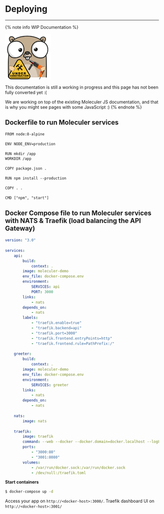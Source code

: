 # Deploying

---

{% note info WIP Documentation %}

<img src="assets/under_construction.png" width=150/>

This documentation is still a working in progress and this page has not been fully converted yet :(

We are working on top of the existing Moleculer JS documentation, and that is why you might see pages with some JavaScript :)
{% endnote %}

## Dockerfile to run Moleculer services

```docker
FROM node:8-alpine

ENV NODE_ENV=production

RUN mkdir /app
WORKDIR /app

COPY package.json .

RUN npm install --production

COPY . .

CMD ["npm", "start"]
```

## Docker Compose file to run Moleculer services with NATS & Traefik (load balancing the API Gateway)

```yaml
version: "3.0"

services:
    api:
        build:
            context: .
        image: moleculer-demo
        env_file: docker-compose.env
        environment:
            SERVICES: api
            PORT: 3000
        links:
            - nats
        depends_on:
            - nats
        labels:
            - "traefik.enable=true"
            - "traefik.backend=api"
            - "traefik.port=3000"
            - "traefik.frontend.entryPoints=http"
            - "traefik.frontend.rule=PathPrefix:/"

    greeter:
        build:
            context: .
        image: moleculer-demo
        env_file: docker-compose.env
        environment:
            SERVICES: greeter
        links:
            - nats
        depends_on:
            - nats

    nats:
        image: nats

    traefik:
        image: traefik
        command: --web --docker --docker.domain=docker.localhost --logLevel=INFO --docker.exposedbydefault=false
        ports:
            - "3000:80"
            - "3001:8080"
        volumes:
            - /var/run/docker.sock:/var/run/docker.sock
            - /dev/null:/traefik.toml
```

**Start containers**

```bash
$ docker-compose up -d
```

Access your app on `http://<docker-host>:3000/`. Traefik dashboard UI on `http://<docker-host>:3001/`
